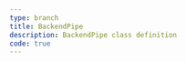 ```yaml
---
type: branch
title: BackendPipe
description: BackendPipe class definition
code: true
---
```

<RedirectToFirstChild />
